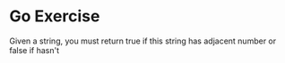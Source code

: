 # Go Exercise

Given a string, you must return true if this string has adjacent number or false if hasn't


